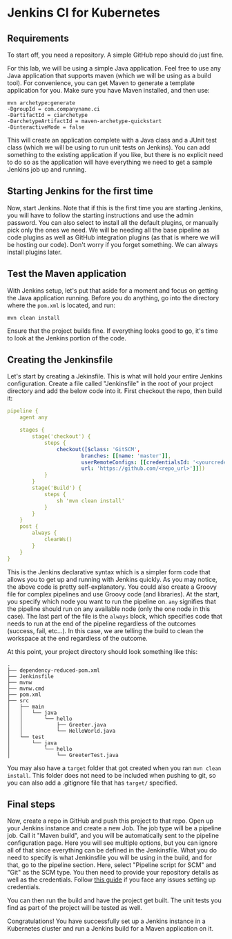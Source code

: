 # Jenkins CI for Kubernetes

## Requirements

To start off, you need a repository. A simple GitHub repo should do just fine.

For this lab, we will be using a simple Java application. Feel free to use any Java application that supports maven (which we will be using as a build tool). For convenience, you can get Maven to generate a template application for you. Make sure you have Maven installed, and then use:

```
mvn archetype:generate
-DgroupId = com.companyname.ci 
-DartifactId = ciarchetype 
-DarchetypeArtifactId = maven-archetype-quickstart 
-DinteractiveMode = false
```

This will create an application complete with a Java class and a JUnit test class (which we will be using to run unit tests on Jenkins). You can add something to the existing application if you like, but there is no explicit need to do so as the application will have everything we need to get a sample Jenkins job up and running.

## Starting Jenkins for the first time

Now, start Jenkins. Note that if this is the first time you are starting Jenkins, you will have to follow the starting instructions and use the admin password. You can also select to install all the default plugins, or manually pick only the ones we need. We will be needing all the base pipeline as code plugins as well as GitHub integration plugins (as that is where we will be hosting our code). Don't worry if you forget something. We can always install plugins later.

## Test the Maven application

With Jenkins setup, let's put that aside for a moment and focus on getting the Java application running. Before you do anything, go into the directory where the `pom.xml` is located, and run:

```
mvn clean install
```

Ensure that the project builds fine. If everything looks good to go, it's time to look at the Jenkins portion of the code.

## Creating the Jenkinsfile

Let's start by creating a Jekinsfile. This is what will hold your entire Jenkins configuration. Create a file called "Jenkinsfile" in the root of your project directory and add the below code into it. First checkout the repo, then build it:

```yaml
pipeline {
    agent any

    stages {
        stage('checkout') {
            steps {
                checkout([$class: 'GitSCM',
                        branches: [[name: 'master']],
                        userRemoteConfigs: [[credentialsId: '<yourcredentials>',
                        url: 'https://github.com/<repo_url>']]])
            }
        }
        stage('Build') {
            steps {
                sh 'mvn clean install'
            }
        }
    }
    post {
        always {
            cleanWs()
        }
    }
}
```

This is the Jenkins declarative syntax which is a simpler form code that allows you to get up and running with Jenkins quickly. As you may notice, the above code is pretty self-explanatory. You could also create a Groovy file for complex pipelines and use Groovy code (and libraries). At the start, you specify which node you want to run the pipeline on. `any` signifies that the pipeline should run on any available node (only the one node in this case). The last part of the file is the `always` block, which specifies code that needs to run at the end of the pipeline regardless of the outcomes (success, fail, etc...). In this case, we are telling the build to clean the workspace at the end regardless of the outcome.

At this point, your project directory should look something like this:

```
.
├── dependency-reduced-pom.xml
├── Jenkinsfile
├── mvnw
├── mvnw.cmd
├── pom.xml
├── src
│   ├── main
│   │   └── java
│   │       └── hello
│   │           ├── Greeter.java
│   │           └── HelloWorld.java
│   └── test
│       └── java
│           └── hello
│               └── GreeterTest.java
```

You may also have a `target` folder that got created when you ran `mvn clean install`. This folder does not need to be included when pushing to git, so you can also add a .gitignore file that has `target/` specified.

## Final steps

Now, create a repo in GitHub and push this project to that repo. Open up your Jenkins instance and create a new Job. The job type will be a pipeline job. Call it "Maven build", and you will be automatically sent to the pipeline configuration page. Here you will see multiple options, but you can ignore all of that since everything can be defined in the Jenkinsfile. What you do need to specify is what Jenkinsfile you will be using in the build, and for that, go to the pipeline section. Here, select "Pipeline script for SCM" and "Git" as the SCM type. You then need to provide your repository details as well as the credentials. Follow [this guide](https://www.geeksforgeeks.org/how-to-add-git-credentials-in-jenkins/) if you face any issues setting up credentials.

You can then run the build and have the project get built. The unit tests you find as part of the project will be tested as well.

Congratulations! You have successfully set up a Jenkins instance in a Kubernetes cluster and run a Jenkins build for a Maven application on it.